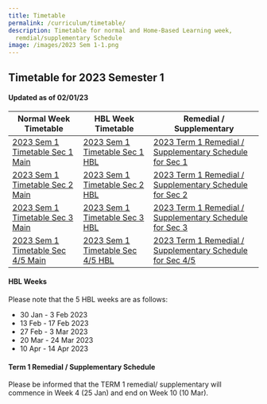 ```yaml
---
title: Timetable
permalink: /curriculum/timetable/
description: Timetable for normal and Home-Based Learning week,
  remdial/supplementary Schedule
image: /images/2023 Sem 1-1.png
---
```

Timetable for 2023 Semester 1
-----------------------------

#### **Updated as of 02/01/23**


|Normal Week Timetable| HBL Week Timetable| Remedial / Supplementary|
|---|---|---|
| [2023 Sem 1 Timetable Sec 1 Main](/files/2023Timetable%20Sem1%20Sec1s%20wef%203Jan%20Main.pdf)|[2023 Sem 1 Timetable Sec 1 HBL](/files/2023Timetable%20Sem1%20Sec1s%20wef%2030Jan%20HBL.pdf) | [2023 Term 1 Remedial / Supplementary Schedule for Sec 1](/files/2023%20Sec%201%20T1%20Remedial%20%20Supp%20Schedule.pdf)|
| [2023 Sem 1 Timetable Sec 2 Main](/files/2023Timetable%20Sem1%20Sec2s%20wef%203Jan%20Main.pdf) |[2023 Sem 1 Timetable Sec 2 HBL](/files/2023Timetable%20Sem1%20Sec2s%20wef%2030Jan%20HBL.pdf) |[2023 Term 1 Remedial / Supplementary Schedule for Sec 2](/files/2023%20Sec%202%20T1%20Remedial%20Supp%20Schedule.pdf) |
| [2023 Sem 1 Timetable Sec 3 Main](/files/2023Timetable%20Sem1%20Sec3s%20wef%203Jan%20Main.pdf)| [2023 Sem 1 Timetable Sec 3 HBL](/files/2023Timetable%20Sem1%20Sec3s%20wef%2030Jan%20HBL.pdf) | [2023 Term 1 Remedial / Supplementary Schedule for Sec 3](/files/2023%20Sec%203%20T1%20Remedial%20and%20Supp%20Schedule%20.pdf) |
| [2023 Sem 1 Timetable Sec 4/5 Main](/files/2023Timetable%20Sem1%20Sec4_5s%20wef%203Jan%20Main.pdf) | [2023 Sem 1 Timetable Sec 4/5 HBL](/files/2023Timetable%20Sem1%20Sec4_5s%20wef%2030Jan%20HBL.pdf) | [2023 Term 1 Remedial / Supplementary Schedule for Sec 4/5](/files/2023%20Sec%204_5%20T1%20Remedial%20and%20Supp%20Schedule.pdf) |

#### HBL Weeks
Please note that the 5 HBL weeks are as follows:
*   30 Jan - 3 Feb 2023
*   13 Feb - 17 Feb 2023
*   27 Feb - 3 Mar 2023
*   20 Mar - 24 Mar 2023
*   10 Apr - 14 Apr 2023

#### Term 1 Remedial / Supplementary Schedule
Please be informed that the TERM 1 remedial/ supplementary will commence in Week 4 (25 Jan) and end on Week 10 (10 Mar).